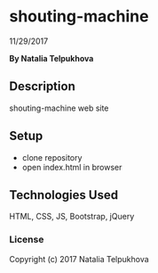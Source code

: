 # shouting-machine

11/29/2017

**By Natalia Telpukhova**

## Description

shouting-machine web site

## Setup

* clone repository
* open index.html in browser

## Technologies Used

HTML, CSS, JS, Bootstrap, jQuery

### License

Copyright (c) 2017 Natalia Telpukhova
